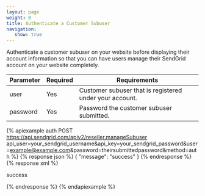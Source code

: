 ```yaml
---
layout: page
weight: 0
title: Authenticate a Customer Subuser
navigation:
   show: true
---
```


Authenticate a customer subuser on your website before displaying their account information so that you can have users manage their SendGrid account on your website completely.

<table class="table table-bordered table-striped">
   <thead>
      <tr>
         <th>Parameter</th>
         <th>Required</th>
         <th>Requirements</th>
      </tr>
   </thead>
   <tbody>
      <tr>
         <td>user</td>
         <td>Yes</td>
         <td>Customer subuser that is registered under your account.</td>
      </tr>
      <tr>
         <td>password</td>
         <td>Yes</td>
         <td>Password the customer subuser submitted.</td>
      </tr>
   </tbody>
</table>



{% apiexample auth POST https://api.sendgrid.com/apiv2/reseller.manageSubuser api_user=your_sendgrid_username&api_key=your_sendgrid_password&user=example@example.com&password=theirsubmittedpassword&method=auth %}
  {% response json %}
{
  "message": "success"
}
{% endresponse %}
  {% response xml %}
<?xml version="1.0" encoding="ISO-8859-1"?>

<result>
   <message>success</message>
</result>

  {% endresponse %}
{% endapiexample %}

